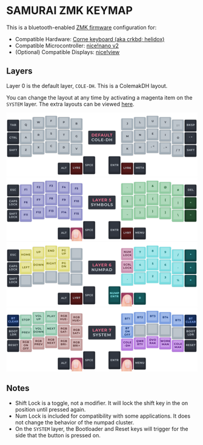 # SAMURAI ZMK KEYMAP

This is a bluetooth-enabled [ZMK firmware](https://zmk.dev/) configuration for:
 - Compatible Hardware: [Corne keyboard (aka crkbd; helidox)](https://github.com/foostan/crkbd)
 - Compatible Microcontroller: [nice!nano v2](https://nicekeyboards.com/nice-view/)
 - (Optional) Compatible Displays: [nice!view](https://nicekeyboards.com/nice-view/)

## Layers
Layer 0 is the default layer, `COLE-DH`. This is a ColemakDH layout.

You can change the layout at any time by activating a magenta item on the `SYSTEM` layer. The extra layouts can be viewed [here](LAYOUTS.md).

![Layer 0](/visual/v3/LAYER0.png)
![Layer 5](/visual/v3/LAYER5.png)
![Layer 6](/visual/v3/LAYER6.png)
![Layer 7](/visual/v3/LAYER7.png)

## Notes
- Shift Lock is a toggle, not a modifier. It will lock the shift key in the on position until pressed again.
- Num Lock is included for compatibility with some applications. It does not change the behavior of the numpad cluster.
- On the `SYSTEM` layer, the Bootloader and Reset keys will trigger for the side that the button is pressed on.
